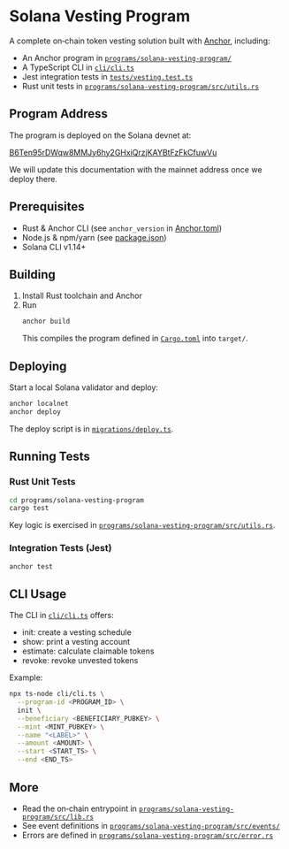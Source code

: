 # Solana Vesting Program

A complete on‐chain token vesting solution built with [Anchor](Anchor.toml), including:

- An Anchor program in
  [`programs/solana-vesting-program/`](programs/solana-vesting-program/)
- A TypeScript CLI in
  [`cli/cli.ts`](cli/cli.ts)
- Jest integration tests in
  [`tests/vesting.test.ts`](tests/vesting.test.ts)
- Rust unit tests in
  [`programs/solana-vesting-program/src/utils.rs`](programs/solana-vesting-program/src/utils.rs)

## Program Address

The program is deployed on the Solana devnet at:

[B6Ten95rDWqw8MMJy6hy2GHxiQrzjKAYBtFzFkCfuwVu](https://explorer.solana.com/address/B6Ten95rDWqw8MMJy6hy2GHxiQrzjKAYBtFzFkCfuwVu?cluster=devnet)

We will update this documentation with the mainnet address once we deploy there.

## Prerequisites

- Rust & Anchor CLI (see `anchor_version` in [Anchor.toml](Anchor.toml))
- Node.js & npm/yarn (see [package.json](package.json))
- Solana CLI v1.14+

## Building

1. Install Rust toolchain and Anchor
2. Run
   ```sh
   anchor build
   ```
   This compiles the program defined in [`Cargo.toml`](Cargo.toml) into `target/`.

## Deploying

Start a local Solana validator and deploy:

```sh
anchor localnet
anchor deploy
```

The deploy script is in
[`migrations/deploy.ts`](migrations/deploy.ts).

## Running Tests

### Rust Unit Tests

```sh
cd programs/solana-vesting-program
cargo test
```

Key logic is exercised in
[`programs/solana-vesting-program/src/utils.rs`](programs/solana-vesting-program/src/utils.rs).

### Integration Tests (Jest)

```sh
anchor test
```

## CLI Usage

The CLI in [`cli/cli.ts`](cli/cli.ts) offers:

- init: create a vesting schedule
- show: print a vesting account
- estimate: calculate claimable tokens
- revoke: revoke unvested tokens

Example:

```sh
npx ts-node cli/cli.ts \
  --program-id <PROGRAM_ID> \
  init \
  --beneficiary <BENEFICIARY_PUBKEY> \
  --mint <MINT_PUBKEY> \
  --name "<LABEL>" \
  --amount <AMOUNT> \
  --start <START_TS> \
  --end <END_TS>
```

## More

- Read the on‐chain entrypoint in
  [`programs/solana-vesting-program/src/lib.rs`](programs/solana-vesting-program/src/lib.rs)
- See event definitions in
  [`programs/solana-vesting-program/src/events/`](programs/solana-vesting-program/src/events/)
- Errors are defined in
  [`programs/solana-vesting-program/src/error.rs`](programs/solana-vesting-program/src/error.rs)
